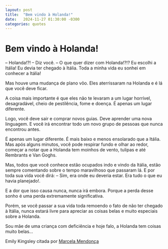 ```yaml
---
layout: post
title:  "Bem vindo à Holanda!"
date:   2024-11-27 01:30:00 -0300
categories: quotes
---
```

# Bem vindo à Holanda!

– Holanda!?! – Diz você. – O que quer dizer com Holanda!?!? Eu escolhi a Itália! Eu devia ter chegado à Itália. Toda a minha vida eu sonhei em conhecer a Itália!

Mas houve uma mudança de plano vôo. Eles aterrissaram na Holanda e é lá que você deve ficar.

A coisa mais importante é que eles não te levaram a um lugar horrível, desagradável, cheio de pestilência, fome e doença. É apenas um lugar diferente.

Logo, você deve sair e comprar novos guias. Deve aprender uma nova linguagem. E você irá encontrar todo um novo grupo de pessoas que nunca encontrou antes.

É apenas um lugar diferente. É mais baixo e menos ensolarado que a Itália. Mas após alguns minutos, você pode respirar fundo e olhar ao redor, começar a notar que a Holanda tem moinhos de vento, tulipas e até Rembrants e Van Goghs.

Mas, todos que você conhece estão ocupados indo e vindo da Itália, estão sempre comentando sobre o tempo maravilhoso que passaram lá. E por toda sua vida você dirá: – Sim, era onde eu deveria estar. Era tudo o que eu havia planejado!.

E a dor que isso causa nunca, nunca irá embora. Porque a perda desse sonho é uma perda extremamente significativa.

Porém, se você passar a sua vida toda remoendo o fato de não ter chegado à Itália, nunca estará livre para apreciar as coisas belas e muito especiais sobre a Holanda.

Sou mãe de uma criança com deficiência e hoje falo, a Holanda tem coisas muito belas...

Emily Kingsley citada por [Marcela Mendonça](https://www.instagram.com/p/C6XPdUJx1Fe/?igsh=MnloOWFsdnFxOGF6)
